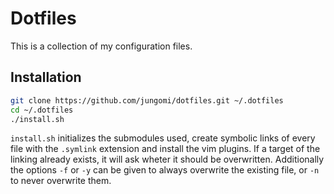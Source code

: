 # Dotfiles

This is a collection of my configuration files.

## Installation
```bash
git clone https://github.com/jungomi/dotfiles.git ~/.dotfiles
cd ~/.dotfiles
./install.sh
```

`install.sh` initializes the submodules used, create symbolic links of every
file with the `.symlink` extension and install the vim plugins.
If a target of the linking already exists, it will ask wheter it should be
overwritten. Additionally the options `-f` or `-y` can be given to always
overwrite the existing file, or `-n` to never overwrite them.
